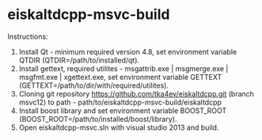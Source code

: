 # eiskaltdcpp-msvc-build

Instructions:

1. Install Qt - minimum required version 4.8, set environment variable QTDIR (QTDIR=/path/to/installed/qt).
2. Install gettext, required utilites - msgattrib.exe | msgmerge.exe | msgfmt.exe | xgettext.exe, set environment variable GETTEXT (GETTEXT=/path/to/dir/with/required/utilites).
3. Cloning git repository https://github.com/tka4ev/eiskaltdcpp.git (branch msvc12) to path - path/to/eiskaltdcpp-msvc-build/eiskaltdcpp
4. Install boost library and set environment variable BOOST_ROOT (BOOST_ROOT=/path/to/installed/boost/library).
4. Open eiskaltdcpp-msvc.sln with visual studio 2013 and build.
